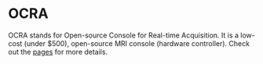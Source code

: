 # OCRA
OCRA stands for Open-source Console for Real-time Acquisition. It is a low-cost (under $500), open-source MRI console (hardware controller). Check out the [pages](https://openmri.github.io/ocra) for more details.
